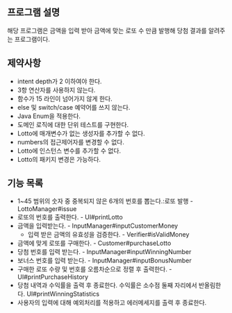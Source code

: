 ## 프로그램 설명
해당 프로그램은 금액을 입력 받아 
금액에 맞는 로또 수 만큼 발행해 당첨 결과를 알려주는 프로그램이다.

## 제약사항
- intent depth가 2 이하여야 한다.
- 3항 연산자를 사용하지 않는다.
- 함수가 15 라인이 넘어가지 않게 한다.
- else 및 switch/case 예약어를 쓰지 않는다. 
- Java Enum을 적용한다.
- 도메인 로직에 대한 단위 테스트를 구현한다. 
- Lotto에 매개변수가 없는 생성자를 추가할 수 없다.
- numbers의 접근제어자를 변경할 수 없다. 
- Lotto에 인스턴스 변수를 추가할 수 없다. 
- Lotto의 패키지 변경은 가능하다.


## 기능 목록
- 1~45 범위의 숫자 중 중복되지 않은 6개의 번호를 뽑는다.:로또 발행 - LottoManager#issue
- 로또의 번호를 출력한다. - UI#printLotto
- 금액을 입력받는다. - InputManager#inputCustomerMoney
  - 입력 받은 금액의 유효성을 검증한다. - Verifier#isValidMoney
- 금액에 맞게 로또를 구매한다. - Customer#purchaseLotto
- 당첨 번호를 입력 받는다. - InputManager#inputWinningNumber
- 보너스 번호를 입력 받는다. - InputManager#inputBonusNumber
- 구매한 로또 수량 및 번호를 오름차순으로 정렬 후 출력한다. - UI#printPurchaseHistory
- 당첨 내역과 수익률을 출력 후 종료한다. 수익률은 소수점 둘째 자리에서 반올림한다. UI#printWinningStatistics
- 사용자의 입력에 대해 예외처리를 적용하고 에러메세지를 출력 후 종료한다. 